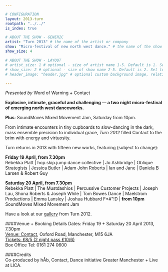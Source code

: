 ```yaml
---

# CONFIGURATION
layout: 2013-turn
rootpath: "../../"
is_index: true

# ABOUT THE SHOW - GENERIC
artist: "Turn 2013" # the name of the artist or company
show: "Micro-festival of new north west dance." # the name of the show
show_size: 4

# ABOUT THE SHOW - LAYOUT
# artist_size: 1 # optional - size of artist name 1-5. Default is 1. Set longer names to lower values
# show_size: 2 # optional - size of show name 2-5. Default is 2. Set longer names to lower values
# header_image: "header.jpg" # optional custom background image, relative to current page

---
```

*Presented by* Word of Warning + Contact    
        
**Explosive, intimate, graceful and challenging — a two night micro-festival of emerging north west danceworks.**
        
**Plus**: SoundMoves Mixed Movement Jam, Saturday from 10pm.    
        
From intimate encounters in tiny cupboards to slow-dancing in the dark, mass ensemble precision to individual grace, *Turn 2012* filled Contact to the brim with energy and virtuosity.     
        
Turn returns in 2013 with fifteen new works, featuring (subject to change):    
        
**Friday 19 April, from 7.30pm**    
Rebekka Platt | hop.skip.jump dance collective | Jo Ashbridge | Oblique Strategists | Jessica Butler | Adam John Roberts | Ian and Jane | Daniela B Larsen & Robert Guy        

**Saturday 20 April, from 7.30pm**  
Rebekka Platt | The Mustdashios | Percussive Customer Projects | Joseph Lau, Shona Roberts & Joseph While | Tom Bowes Dance | Maelstrom Productions | Emma Lansley | Joshua Hubbard F\*\#\"\!D | **from 10pm** SoundMoves Mixed Movement Jam      
        
Have a look at our [gallery](/galleries/2012-turn/index.html) from Turn 2012.    

####Venue + Booking Details
Dates: Friday 19 + Saturday 20 April 2013, 7.30pm    
[Venue: Contact](http://contactmcr.com/visit/getting-here/), Oxford Road, Manchester, M15 6JA    
[Tickets: £8/5 (2 night pass £10/6)](http://contactmcr.com/whats-on/1201-turn-2013/)    
Box Office Tel: 0161 274 0600   
       
####Credits         
Co-produced by hÅb, Contact, Dance initiative Greater Manchester + Live at LICA.
